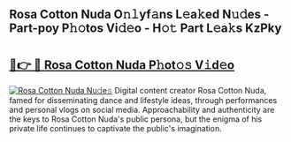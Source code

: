 ## Rosa Cotton Nuda O𝚗𝚕yf𝚊ns L𝚎a𝚔ed N𝚞𝚍es - Part-poy P𝚑𝚘tos Vi𝚍𝚎o - H𝚘𝚝 Part L𝚎a𝚔s KzPky

# <h2><a href="http://kfbbz1.oniu.top/?m=Rosa+Cotton+Nuda">🔗👉 🔴 Rosa Cotton Nuda P𝚑ot𝚘𝚜 V𝚒d𝚎o</a></h2>

[![Rosa Cotton Nuda Nu𝚍e𝚜](https://i.imgur.com/0qMVB7G.gif)](http://kfbbz1.oniu.top/?m=Rosa+Cotton+Nuda)
Digital content creator Rosa Cotton Nuda, famed for disseminating dance and lifestyle ideas, through performances and personal vlogs on social media. Approachability and authenticity are the keys to Rosa Cotton Nuda's public persona, but the enigma of his private life continues to captivate the public's imagination.  
